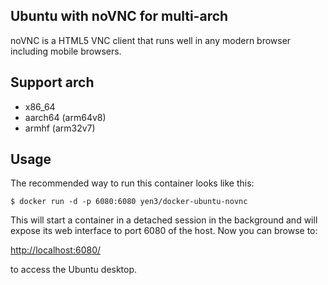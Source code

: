 ## Ubuntu with noVNC for multi-arch

noVNC is a HTML5 VNC client that runs well in any modern browser including mobile browsers.

## Support arch

* x86_64
* aarch64 (arm64v8)
* armhf (arm32v7)

## Usage

The recommended way to run this container looks like this:

    $ docker run -d -p 6080:6080 yen3/docker-ubuntu-novnc

This will start a container in a detached session in the background and will expose its web interface to port 6080 of the host. Now you can browse to:

[http://localhost:6080/](http://localhost:6080/)

to access the Ubuntu desktop.

